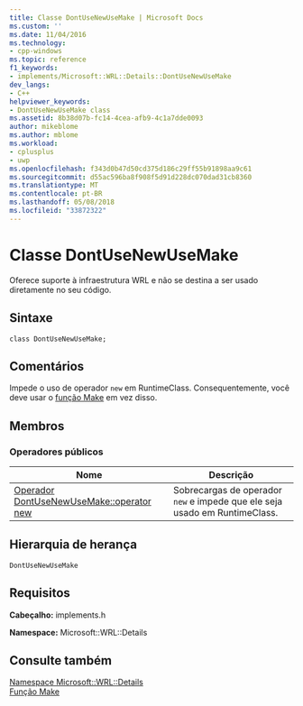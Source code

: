 ```yaml
---
title: Classe DontUseNewUseMake | Microsoft Docs
ms.custom: ''
ms.date: 11/04/2016
ms.technology:
- cpp-windows
ms.topic: reference
f1_keywords:
- implements/Microsoft::WRL::Details::DontUseNewUseMake
dev_langs:
- C++
helpviewer_keywords:
- DontUseNewUseMake class
ms.assetid: 8b38d07b-fc14-4cea-afb9-4c1a7dde0093
author: mikeblome
ms.author: mblome
ms.workload:
- cplusplus
- uwp
ms.openlocfilehash: f343d0b47d50cd375d186c29ff55b91898aa9c61
ms.sourcegitcommit: d55ac596ba8f908f5d91d228dc070dad31cb8360
ms.translationtype: MT
ms.contentlocale: pt-BR
ms.lasthandoff: 05/08/2018
ms.locfileid: "33872322"
---
```

# <a name="dontusenewusemake-class"></a>Classe DontUseNewUseMake
Oferece suporte à infraestrutura WRL e não se destina a ser usado diretamente no seu código.  
  
## <a name="syntax"></a>Sintaxe  
  
```  
class DontUseNewUseMake;  
```  
  
## <a name="remarks"></a>Comentários  
 Impede o uso de operador `new` em RuntimeClass. Consequentemente, você deve usar o [função Make](../windows/make-function.md) em vez disso.  
  
## <a name="members"></a>Membros  
  
### <a name="public-operators"></a>Operadores públicos  
  
|Nome|Descrição|  
|----------|-----------------|  
|[Operador DontUseNewUseMake::operator new](../windows/dontusenewusemake-operator-new-operator.md)|Sobrecargas de operador `new` e impede que ele seja usado em RuntimeClass.|  
  
## <a name="inheritance-hierarchy"></a>Hierarquia de herança  
 `DontUseNewUseMake`  
  
## <a name="requirements"></a>Requisitos  
 **Cabeçalho:** implements.h  
  
 **Namespace:** Microsoft::WRL::Details  
  
## <a name="see-also"></a>Consulte também  
 [Namespace Microsoft::WRL::Details](../windows/microsoft-wrl-details-namespace.md)   
 [Função Make](../windows/make-function.md)